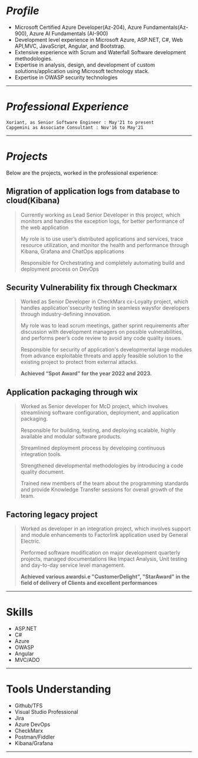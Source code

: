 # _**Profile**_
* Microsoft Certified Azure Developer(Az-204), Azure Fundamentals(Az-900), Azure AI Fundamentals (AI-900)
* Development level experience in Microsoft Azure, ASP.NET, C#, Web API,MVC, JavaScript, Angular, and Bootstrap.
* Extensive experience with Scrum and Waterfall Software development methodologies.
* Expertise in analysis, design, and development of custom solutions/application using Microsoft technology stack.
* Expertise in OWASP security technologies

* * *

# _**Professional Experience**_

```
Xoriant, as Senior Software Engineer : May'21 to present
Capgemini as Associate Consultant : Nov'16 to May'21
```

* * *

# _**Projects**_

Below are the projects, worked in the professional experience:

## Migration of application logs from database to cloud(Kibana)

> Currently working as Lead Senior Developer in this project, which monitors and handles the exception logs, for better performance of the web application
> 
> My role is to use user’s distributed applications and services, trace resource utilization, and monitor the health and performance through Kibana, Grafana and ChatOps applications
> 
> Responsible for Orchestrating and completely automating build and deployment process on DevOps

## Security Vulnerability fix through Checkmarx

> Worked as Senior Developer in CheckMarx cx-Loyalty project, which handles application'ssecurity testing in seamless waysfor developers through industry-defining innovation.
> 
> My role was to lead scrum meetings, gather sprint requirements after discussion with development managers on possible vulnerabilities, and performs peer’s code review to avoid any code quality issues.
> 
> Responsible for security of application's developmental large modules from advance exploitable threats and apply feasible solution to the existing project to protect from external attacks.
> 
> **Achieved “Spot Award” for the year 2022 and 2023.**

## Application packaging through wix

> Worked as Senior developer for McD project, which involves streamlining software configuration, deployment, and application packaging.
> 
> Responsible for building, testing, and deploying scalable, highly available and modular software products.
> 
> Streamlined deployment process by developing continuous integration tools. 
> 
> Strengthened developmental methodologies by introducing a code quality document.
> 
> Trained new members of the team about the programming standards and provide Knowledge Transfer sessions for overall growth of the team.

## Factoring legacy project 

> Worked as developer in an integration project, which involves support and module enhancements to Factorlink application used by General Electric. 
> 
> Performed software modification on major development quarterly projects, managed documentations like Impact Analysis, Unit testing and day-to-day service level management.
> 
> **Achieved various awardsi.e "CustomerDelight", "StarAward" in the field of delivery of Clients and excellent performances**

* * *

# Skills

*   ASP.NET
*   C#
*   Azure
*   OWASP
*   Angular
*   MVC/ADO

* * *

# Tools Understanding

*   Github/TFS
*   Visual Studio Professional
*   Jira
*   Azure DevOps
*   CheckMarx
*   Postman/Fiddler
*   Kibana/Grafana

* * *
